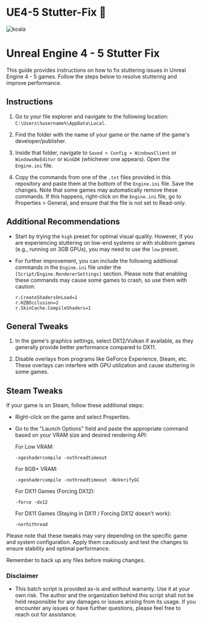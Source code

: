# UE4-5 Stutter-Fix 🐨

![koala](https://github.com/KOALAaufPILLEN/UE4-5-Stutter-Fix/assets/92574026/5c2ae6c1-4ab4-47f2-bc28-6c83f96a6d80)
# Unreal Engine 4 - 5 Stutter Fix

This guide provides instructions on how to fix stuttering issues in Unreal Engine 4 - 5 games. Follow the steps below to resolve stuttering and improve performance.

## Instructions

1. Go to your file explorer and navigate to the following location: `C:\Users\%username%\AppData\Local`.

2. Find the folder with the name of your game or the name of the game's developer/publisher.

3. Inside that folder, navigate to `Saved > Config > WindowsClient` or `WindowsNoEditor` or `WinGDK` (whichever one appears). Open the `Engine.ini` file.

4. Copy the commands from one of the `.txt` files provided in this repository and paste them at the bottom of the `Engine.ini` file. Save the changes. Note that some games may automatically remove these commands. If this happens, right-click on the `Engine.ini` file, go to Properties > General, and ensure that the file is not set to Read-only.

## Additional Recommendations

- Start by trying the `high` preset for optimal visual quality. However, if you are experiencing stuttering on low-end systems or with stubborn games (e.g., running on 3GB GPUs), you may need to use the `low` preset.

- For further improvement, you can include the following additional commands in the `Engine.ini` file under the `[Script/Engine.RendererSettings]` section. Please note that enabling these commands may cause some games to crash, so use them with caution:

    ```
    r.CreateShadersOnLoad=1
    r.HZBOcclusion=2
    r.SkinCache.CompileShaders=1
    ```

## General Tweaks

1. In the game's graphics settings, select DX12/Vulkan if available, as they generally provide better performance compared to DX11.

2. Disable overlays from programs like GeForce Experience, Steam, etc. These overlays can interfere with GPU utilization and cause stuttering in some games.

## Steam Tweaks

If your game is on Steam, follow these additional steps:

- Right-click on the game and select Properties.
- Go to the "Launch Options" field and paste the appropriate command based on your VRAM size and desired rendering API:

    For Low VRAM:
    ```
    -xgeshadercompile -nothreadtimeout
    ```

    For 8GB+ VRAM:
    ```
    -xgeshadercompile -nothreadtimeout -NoVerifyGC
    ```

    For DX11 Games (Forcing DX12):
    ```
    -force -dx12
    ```

    For DX11 Games (Staying in DX11 / Forcing DX12 doesn't work):
    ```
    -norhithread
    ```

Please note that these tweaks may vary depending on the specific game and system configuration. Apply them cautiously and test the changes to ensure stability and optimal performance.

Remember to back up any files before making changes.

### Disclaimer
- This batch script is provided as-is and without warranty. Use it at your own risk. The author and the organization behind this script shall not be held responsible for any damages or issues arising from its usage.
If you encounter any issues or have further questions, please feel free to reach out for assistance.
